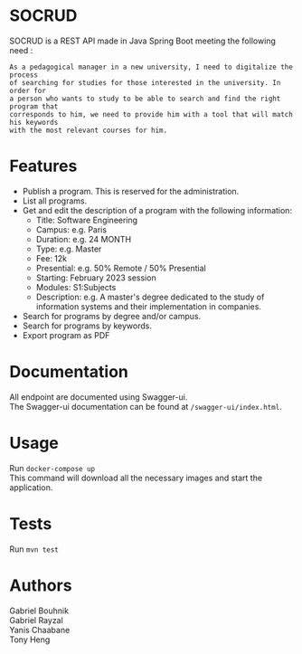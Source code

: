 # SOCRUD
SOCRUD is a REST API made in Java Spring Boot meeting the following need :
```
As a pedagogical manager in a new university, I need to digitalize the process 
of searching for studies for those interested in the university. In order for 
a person who wants to study to be able to search and find the right program that 
corresponds to him, we need to provide him with a tool that will match his keywords 
with the most relevant courses for him.
```

# Features
* Publish a program. This is reserved for the administration.
* List all programs.
* Get and edit the description of a program with the following information:
  * Title: Software Engineering
  * Campus: e.g. Paris
  * Duration: e.g. 24 MONTH
  * Type: e.g. Master
  * Fee: 12k
  * Presential: e.g. 50% Remote / 50% Presential
  * Starting: February 2023 session
  * Modules: S1:Subjects
  * Description: e.g. A master's degree dedicated to the study of information systems and their implementation in companies.
* Search for programs by degree and/or campus.
* Search for programs by keywords.
* Export program as PDF

# Documentation
All endpoint are documented using Swagger-ui.\
The Swagger-ui documentation can be found at `/swagger-ui/index.html`.

# Usage
Run `docker-compose up`\
This command will download all the necessary images and start the application.

# Tests
Run `mvn test`

# Authors
Gabriel Bouhnik\
Gabriel Rayzal\
Yanis Chaabane\
Tony Heng
